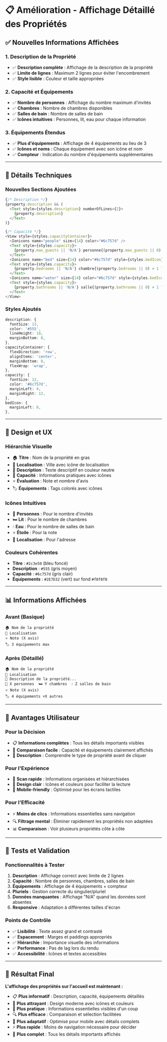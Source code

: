 # 📋 Amélioration - Affichage Détaillé des Propriétés

## ✅ **Nouvelles Informations Affichées**

### **1. Description de la Propriété**
- ✅ **Description complète** : Affichage de la description de la propriété
- ✅ **Limite de lignes** : Maximum 2 lignes pour éviter l'encombrement
- ✅ **Style lisible** : Couleur et taille appropriées

### **2. Capacité et Équipements**
- ✅ **Nombre de personnes** : Affichage du nombre maximum d'invités
- ✅ **Chambres** : Nombre de chambres disponibles
- ✅ **Salles de bain** : Nombre de salles de bain
- ✅ **Icônes intuitives** : Personnes, lit, eau pour chaque information

### **3. Équipements Étendus**
- ✅ **Plus d'équipements** : Affichage de 4 équipements au lieu de 3
- ✅ **Icônes et noms** : Chaque équipement avec son icône et nom
- ✅ **Compteur** : Indication du nombre d'équipements supplémentaires

---

## 🎯 **Détails Techniques**

### **Nouvelles Sections Ajoutées**
```typescript
{/* Description */}
{property.description && (
  <Text style={styles.description} numberOfLines={2}>
    {property.description}
  </Text>
)}

{/* Capacité */}
<View style={styles.capacityContainer}>
  <Ionicons name="people" size={14} color="#6c757d" />
  <Text style={styles.capacity}>
    {property.max_guests || 'N/A'} personne{(property.max_guests || 0) > 1 ? 's' : ''}
  </Text>
  <Ionicons name="bed" size={14} color="#6c757d" style={styles.bedIcon} />
  <Text style={styles.capacity}>
    {property.bedrooms || 'N/A'} chambre{(property.bedrooms || 0) > 1 ? 's' : ''}
  </Text>
  <Ionicons name="water" size={14} color="#6c757d" style={styles.bedIcon} />
  <Text style={styles.capacity}>
    {property.bathrooms || 'N/A'} salle{(property.bathrooms || 0) > 1 ? 's' : ''} de bain
  </Text>
</View>
```

### **Styles Ajoutés**
```typescript
description: {
  fontSize: 13,
  color: '#555',
  lineHeight: 18,
  marginBottom: 8,
},
capacityContainer: {
  flexDirection: 'row',
  alignItems: 'center',
  marginBottom: 8,
  flexWrap: 'wrap',
},
capacity: {
  fontSize: 12,
  color: '#6c757d',
  marginLeft: 4,
  marginRight: 12,
},
bedIcon: {
  marginLeft: 8,
},
```

---

## 🎨 **Design et UX**

### **Hiérarchie Visuelle**
- 🏠 **Titre** : Nom de la propriété en gras
- 📍 **Localisation** : Ville avec icône de localisation
- 📝 **Description** : Texte descriptif en couleur neutre
- 👥 **Capacité** : Informations pratiques avec icônes
- ⭐ **Évaluation** : Note et nombre d'avis
- 🏷️ **Équipements** : Tags colorés avec icônes

### **Icônes Intuitives**
- 👥 **Personnes** : Pour le nombre d'invités
- 🛏️ **Lit** : Pour le nombre de chambres
- 💧 **Eau** : Pour le nombre de salles de bain
- ⭐ **Étoile** : Pour la note
- 📍 **Localisation** : Pour l'adresse

### **Couleurs Cohérentes**
- **Titre** : `#2c3e50` (bleu foncé)
- **Description** : `#555` (gris moyen)
- **Capacité** : `#6c757d` (gris clair)
- **Équipements** : `#2E7D32` (vert) sur fond `#f0f8f0`

---

## 📊 **Informations Affichées**

### **Avant (Basique)**
```
🏠 Nom de la propriété
📍 Localisation
⭐ Note (X avis)
🏷️ 3 équipements max
```

### **Après (Détaillé)**
```
🏠 Nom de la propriété
📍 Localisation
📝 Description de la propriété...
👥 X personnes  🛏️ Y chambres  💧 Z salles de bain
⭐ Note (X avis)
🏷️ 4 équipements +X autres
```

---

## 🚀 **Avantages Utilisateur**

### **Pour la Décision**
- 📋 **Informations complètes** : Tous les détails importants visibles
- 🎯 **Comparaison facile** : Capacité et équipements clairement affichés
- 📝 **Description** : Comprendre le type de propriété avant de cliquer

### **Pour l'Expérience**
- 👀 **Scan rapide** : Informations organisées et hiérarchisées
- 🎨 **Design clair** : Icônes et couleurs pour faciliter la lecture
- 📱 **Mobile-friendly** : Optimisé pour les écrans tactiles

### **Pour l'Efficacité**
- ⚡ **Moins de clics** : Informations essentielles sans navigation
- 🔍 **Filtrage mental** : Éliminer rapidement les propriétés non adaptées
- 📊 **Comparaison** : Voir plusieurs propriétés côte à côte

---

## 🧪 **Tests et Validation**

### **Fonctionnalités à Tester**
1. **Description** : Affichage correct avec limite de 2 lignes
2. **Capacité** : Nombre de personnes, chambres, salles de bain
3. **Équipements** : Affichage de 4 équipements + compteur
4. **Pluriels** : Gestion correcte du singulier/pluriel
5. **Données manquantes** : Affichage "N/A" quand les données sont absentes
6. **Responsive** : Adaptation à différentes tailles d'écran

### **Points de Contrôle**
- ✅ **Lisibilité** : Texte assez grand et contrasté
- ✅ **Espacement** : Marges et paddings appropriés
- ✅ **Hiérarchie** : Importance visuelle des informations
- ✅ **Performance** : Pas de lag lors du rendu
- ✅ **Accessibilité** : Icônes et textes accessibles

---

## 🎯 **Résultat Final**

**L'affichage des propriétés sur l'accueil est maintenant :**
- 📋 **Plus informatif** : Description, capacité, équipements détaillés
- 🎨 **Plus attrayant** : Design moderne avec icônes et couleurs
- 👀 **Plus pratique** : Informations essentielles visibles d'un coup
- 🔍 **Plus efficace** : Comparaison et sélection facilitées
- 📱 **Plus adaptatif** : Optimisé pour mobile avec détails complets
- ⚡ **Plus rapide** : Moins de navigation nécessaire pour décider
- 🎯 **Plus complet** : Tous les détails importants affichés


